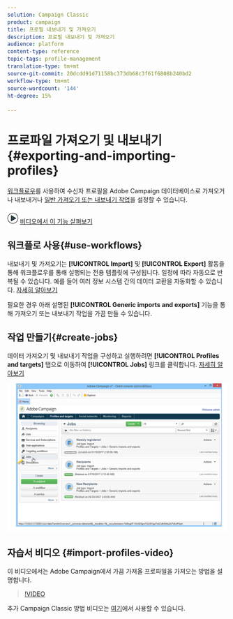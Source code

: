 ```yaml
---
solution: Campaign Classic
product: campaign
title: 프로필 내보내기 및 가져오기
description: 프로필 내보내기 및 가져오기
audience: platform
content-type: reference
topic-tags: profile-management
translation-type: tm+mt
source-git-commit: 20dcdd91d71158bc373db68c3f61f6808b240bd2
workflow-type: tm+mt
source-wordcount: '144'
ht-degree: 15%

---
```



# 프로파일 가져오기 및 내보내기{#exporting-and-importing-profiles}

[워크플로우](#use-workflows)를 사용하여 수신자 프로필을 Adobe Campaign 데이터베이스로 가져오거나 내보내거나 [일반 가져오기 또는 내보내기 작업](#create-jobs)을 설정할 수 있습니다.

![](assets/do-not-localize/how-to-video.png) [비디오에서 이 기능 살펴보기](#import-profiles-video)

## 워크플로 사용{#use-workflows}

내보내기 및 가져오기는 **[!UICONTROL Import]** 및 **[!UICONTROL Export]** 활동을 통해 워크플로우를 통해 실행되는 전용 템플릿에 구성됩니다. 일정에 따라 자동으로 반복될 수 있습니다. 예를 들어 여러 정보 시스템 간의 데이터 교환을 자동화할 수 있습니다. [자세히 알아보기](../../workflow/using/importing-data.md#best-practices-when-importing-data)

필요한 경우 아래 설명된 **[!UICONTROL Generic imports and exports]** 기능을 통해 가져오기 또는 내보내기 작업을 가끔 만들 수 있습니다.

## 작업 만들기{#create-jobs}

데이터 가져오기 및 내보내기 작업을 구성하고 실행하려면 **[!UICONTROL Profiles and targets]** 탭으로 이동하여 **[!UICONTROL Jobs]** 링크를 클릭합니다. [자세히 알아보기](../../platform/using/generic-imports-and-exports.md)

![](assets/s_ncs_user_interface_import_link.png)


## 자습서 비디오 {#import-profiles-video}

이 비디오에서는 Adobe Campaign에서 가끔 가져올 프로파일을 가져오는 방법을 설명합니다.

>[!VIDEO](https://video.tv.adobe.com/v/25608?quality=12)

추가 Campaign Classic 방법 비디오는 [여기](https://experienceleague.adobe.com/docs/campaign-classic-learn/tutorials/overview.html?lang=ko)에서 사용할 수 있습니다.